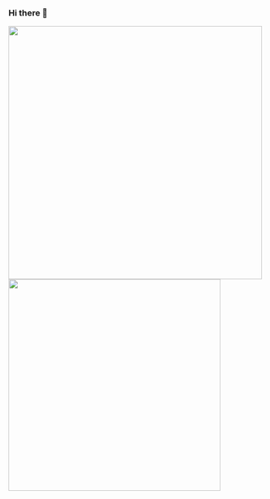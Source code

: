 ### Hi there 👋

<img src="https://github-readme-stats.vercel.app/api?username=ndrep&show_icons=true&theme=radical" width="500"/><img src="https://github-readme-stats.vercel.app/api/top-langs/?username=ndrep&theme=radical&layout=compact" width="418"/>



<!--
**ndrep/ndrep** is a ✨ _special_ ✨ repository because its `README.md` (this file) appears on your GitHub profile.

Here are some ideas to get you started:

- 🔭 I’m currently working on ...
- 🌱 I’m currently learning ...
- 👯 I’m looking to collaborate on ...
- 🤔 I’m looking for help with ...
- 💬 Ask me about ...
- 📫 How to reach me: ...
- 😄 Pronouns: ...
- ⚡ Fun fact: ...
-->
